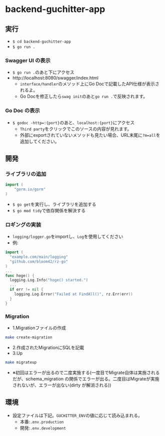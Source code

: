 # backend-guchitter-app
## 実行
- `$ cd backend-guchitter-app`
- `$ go run .`
### Swagger UI の表示
- `$ go run .`のあと下にアクセス
- http://localhost:8080/swagger/index.html
  - `interface/handler`のメソッド上にGo Docで記載したAPI仕様が表示されるよ。
  - Go Docを修正したら`swag init`のあと`go run .`で反映されます。
### Go Doc の表示
- `$ godoc -http=:{port}`のあと、`localhost:{port}`にアクセス
  - `Third party`をクリックでこのソースの内容が見れます。
  - 外部にexportされていないメソッドも見たい場合、URL末尾に`?m=all`を追加してください。

## 開発
### ライブラリの追加

```go:xxx.go
import (
    "gorm.io/gorm"
)
```

- `$ go get`を実行し、ライブラリを追加する
- `$ go mod tidy`で依存関係を解決する

### ロギングの実装
- `logging/logger.go`をimportし、`Log`を使用してください
- 例:
```go
import (
  "example.com/main/logging"
  "github.com/bloom42/rz-go"
)
...
func hoge() {
  logging.Log.Info("hoge() started.")
  ...
  if err != nil {
    logging.Log.Error("Failed at FindAll()", rz.Err(err))
  }
}
```

### Migration
- 1.Migrationファイルの作成
```sh
make create-migration
```
- 2.作成されたMigrationにSQLを記載
- 3.Up
```sh
make migrateup
```
  - ※初回はエラーが出るので二度実施する(一度目でMigrate自体は実施されるだが、schema_migration の関係でエラーが出る。二度目はMigrateが実施されないが、エラーが出ない(dirty が解消される))

## 環境
- 設定ファイルは下記。`GUCHITTER_ENV`の値に応じて読み込まれる。
  - 本番:`.env.production`
  - 開発:`.env.development`


